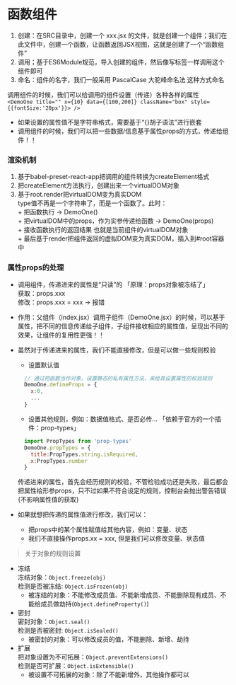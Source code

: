 # 函数组件  

1. 创建：在SRC目录中，创建一个 xxx.jsx 的文件，就是创建一个组件；我们在此文件中，创建一个函数，让函数返回JSX视图，这就是创建了一个“函数组件”  
2. 调用；基于ES6Module规范，导入创建的组件，然后像写标签一样调用这个组件即可  
3. 命名：组件的名字，我们一般采用 PascalCase 大驼峰命名法  这种方式命名  

调用组件的时候，我们可以给调用的组件设置（传递）各种各样的属性  
`<DemoOne title="" x={10} data={[100,200]} className="box" style={{fontSize:'20px'}}> />`  
+ 如果设置的属性值不是字符串格式，需要基于“{}胡子语法”进行嵌套 
+ 调用组件的时候，我们可以把一些数据/信息基于属性props的方式，传递给组件！！   



### 渲染机制      

  1. 基于babel-preset-react-app把调用的组件转换为createElement格式  
  2. 把createElement方法执行，创建出来一个virtualDOM对象  
  3. 基于root.render把virtualDOM变为真实DOM   
    type值不再是一个字符串了，而是一个函数了。此时：  
    + 把函数执行 -> DemoOne()  
    + 把virtualDOM中的props，作为实参传递给函数  -> DemoOne(props)  
    + 接收函数执行的返回结果 也就是当前组件的virtualDOM对象  
    + 最后基于render把组件返回的虚拟DOM变为真实DOM，插入到#root容器中  

### 属性props的处理  

  + 调用组件，传递进来的属性是“只读”的 「原理：props对象被冻结了」  
    获取：props.xxx  
    修改：props.xxx = xxx  -> 报错   
  + 作用：父组件（index.jsx）调用子组件（DemoOne.jsx）的时候，可以基于属性，把不同的信息传递给子组件，子组件接收相应的属性值，呈现出不同的效果，让组件的复用性更强！！  
  + 虽然对于传递进来的属性，我们不能直接修改，但是可以做一些规则校验  
    - 设置默认值  
    ```js
      // 通过把函数当作对象，设置静态的私有属性方法，来给其设置属性的校验规则  
      DemoOne.defineProps = {
        x:0,
        ...
      }
    ``` 

    - 设置其他规则，例如：数据值格式、是否必传... 「依赖于官方的一个插件：prop-types」  
    ```js 
      import PropTypes from 'prop-types'
      DemoOne.propTypes = {
        title:PropTypes.string.isRequired,
        x:PropTypes.number
      }
    ```  
    传递进来的属性，首先会经历规则的校验，不管检验成功还是失败，最后都会把属性给形参props，只不过如果不符合设定的规则，控制台会抛出警告错误{不影响属性值的获取}  
   + 如果就想把传递的属性值进行修改，我们可以：  
     - 把props中的某个属性赋值给其他内容，例如：变量、状态  
     - 我们不直接操作props.xx = xxx, 但是我们可以修改变量、状态值
> 关于对象的规则设置  

  - 冻结  
    冻结对象：`Object.freeze(obj)`  
    检测是否被冻结: `Object.isFrozen(obj)`  
    - 被冻结的对象：不能修改成员值、不能新增成员、不能删除现有成员、不能给成员做劫持(`Object.defineProperty()`)  
  - 密封  
    密封对象：`Object.seal()`  
    检测是否被密封: `Object.isSealed()`  
    - 被密封的对象：可以修改成员的值，不能删除、新增、劫持
  - 扩展  
    把对象设置为不可拓展：`Object.preventExtensions()`  
    检测是否可扩展：`Object.isExtensible()`  
    - 被设置不可拓展的对象：除了不能新增外，其他操作都可以  